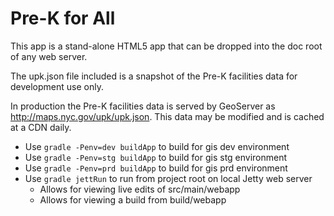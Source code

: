 # Pre-K for All

This app is a stand-alone HTML5 app that can be dropped into the doc root of any web server.

The upk.json file included is a snapshot of the Pre-K facilities data for development use only.

In production the Pre-K facilities data is served by GeoServer as http://maps.nyc.gov/upk/upk.json. This data may be modified and is cached at a CDN daily.

* Use ```gradle -Penv=dev buildApp``` to build for gis dev environment
* Use ```gradle -Penv=stg buildApp``` to build for gis stg environment
* Use ```gradle -Penv=prd buildApp``` to build for gis prd environment
* Use ```gradle jettRun``` to run from project root on local Jetty web server
	* Allows for viewing live edits of src/main/webapp
	* Allows for viewing a build from build/webapp